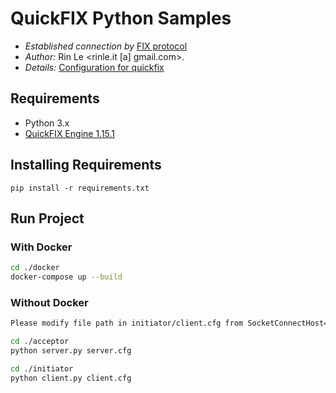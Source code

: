 # QuickFIX Python Samples #
* *Established connection by* [FIX protocol](https://www.fixtrading.org/standards/)  
* *Author:* Rin Le <rinle.it [a] gmail.com>.  
* *Details:* [Configuration for quickfix](http://www.quickfixengine.org/quickfix/doc/html/configuration.html)  

## Requirements
* Python 3.x
* [QuickFIX Engine 1.15.1](http://www.quickfixengine.org/)

## Installing Requirements
```
pip install -r requirements.txt
```

## Run Project
### With Docker
```sh
cd ./docker
docker-compose up --build
```

### Without Docker
```sh
Please modify file path in initiator/client.cfg from SocketConnectHost=acceptor to SocketConnectHost=127.0.0.1
```
```sh
cd ./acceptor
python server.py server.cfg
```
```sh
cd ./initiator
python client.py client.cfg
```


